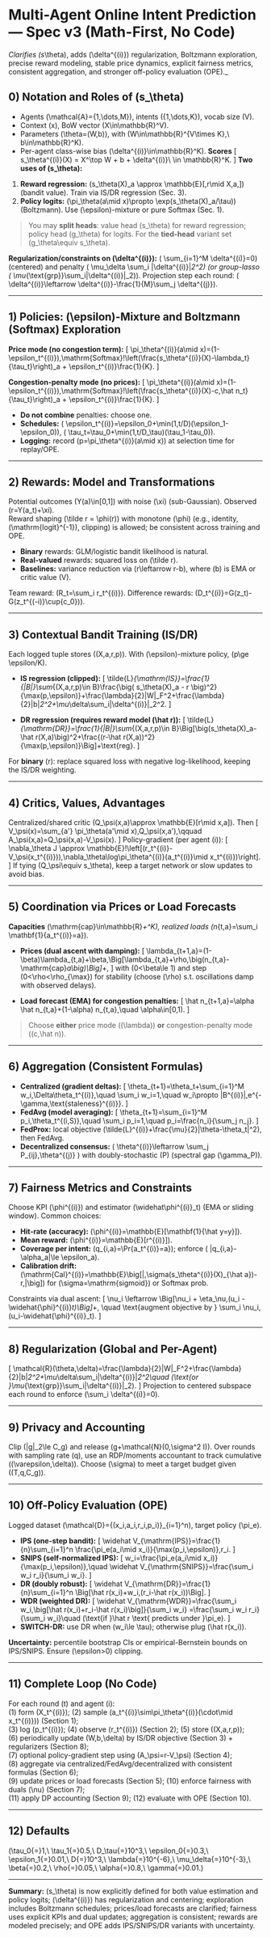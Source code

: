 # Multi-Agent Online Intent Prediction — Spec v3 (Math-First, No Code)
_Clarifies \(s_\theta\), adds \(\delta^{(i)}\) regularization, Boltzmann exploration, precise reward modeling, stable price dynamics, explicit fairness metrics, consistent aggregation, and stronger off-policy evaluation (OPE)._

## 0) Notation and Roles of \(s_\theta\)
- Agents \(\mathcal{A}=\{1,\dots,M\}\), intents \(\{1,\dots,K\}\), vocab size \(V\).
- Context \(x\), BoW vector \(X\in\mathbb{R}^V\).
- Parameters \(\theta=(W,b)\), with \(W\in\mathbb{R}^{V\times K},\ b\in\mathbb{R}^K\).
- Per-agent class-wise bias \(\delta^{(i)}\in\mathbb{R}^K\). **Scores**
  \[
  s_\theta^{(i)}(X) = X^\top W + b + \delta^{(i)}\ \in \mathbb{R}^K.
  \]
**Two uses of \(s_\theta\):**
1. **Reward regression:** \(s_\theta(X)_a \approx \mathbb{E}[\,r\mid X,a\,]\) (bandit value). Train via IS/DR regression (Sec. 3).
2. **Policy logits:** \(\pi_\theta(a\mid x)\propto \exp(s_\theta(X)_a/\tau)\) (Boltzmann). Use \(\epsilon\)-mixture or pure Softmax (Sec. 1).
> You may **split heads**: value head \(s_\theta\) for reward regression; policy head \(g_\theta\) for logits. For the **tied-head** variant set \(g_\theta\equiv s_\theta\).

**Regularization/constraints on \(\delta^{(i)}\):**
\(
\sum_{i=1}^M \delta^{(i)}=0\) (centered) and penalty \( \mu_\delta \sum_i \|\delta^{(i)}\|_2^2\) (or group-lasso \( \mu_{\text{grp}}\sum_i\|\delta^{(i)}\|_2\)). Projection step each round: \( \delta^{(i)}\leftarrow \delta^{(i)}-\frac{1}{M}\sum_j \delta^{(j)}\).

---

## 1) Policies: \(\epsilon\)-Mixture and Boltzmann (Softmax) Exploration
**Price mode (no congestion term):**
\[
\pi_\theta^{(i)}(a\mid x)=(1-\epsilon_t^{(i)})\,\mathrm{Softmax}\!\left(\frac{s_\theta^{(i)}(X)-\lambda_t}{\tau_t}\right)_a + \epsilon_t^{(i)}\frac{1}{K}.
\]

**Congestion-penalty mode (no prices):**
\[
\pi_\theta^{(i)}(a\mid x)=(1-\epsilon_t^{(i)})\,\mathrm{Softmax}\!\left(\frac{s_\theta^{(i)}(X)-c\,\hat n_t}{\tau_t}\right)_a + \epsilon_t^{(i)}\frac{1}{K}.
\]

- **Do not combine** penalties: choose one.
- **Schedules:** \( \epsilon_t^{(i)}=\epsilon_0+\min(1,t/D)(\epsilon_1-\epsilon_0)\), \( \tau_t=\tau_0+\min(1,t/D_\tau)(\tau_1-\tau_0)\).
- **Logging:** record \(p=\pi_\theta^{(i)}(a\mid x)\) at selection time for replay/OPE.

---

## 2) Rewards: Model and Transformations
Potential outcomes \(Y(a)\in[0,1]\) with noise \(\xi\) (sub-Gaussian). Observed \(r=Y(a_t)+\xi\).  
Reward shaping \(\tilde r = \phi(r)\) with monotone \(\phi\) (e.g., identity, \(\mathrm{logit}^{-1}\), clipping) is allowed; be consistent across training and OPE.

- **Binary** rewards: GLM/logistic bandit likelihood is natural.
- **Real-valued** rewards: squared loss on \(\tilde r\).  
- **Baselines:** variance reduction via \(r\leftarrow r-b\), where \(b\) is EMA or critic value \(V\).

Team reward: \(R_t=\sum_i r_t^{(i)}\). Difference rewards: \(D_t^{(i)}=G(z_t)-G(z_t^{(-i)}\cup\{c_0\})\).

---

## 3) Contextual Bandit Training (IS/DR)
Each logged tuple stores \((X,a,r,p)\). With \(\epsilon\)-mixture policy, \(p\ge \epsilon/K\).

- **IS regression (clipped):**
\[
\tilde{L}_{\mathrm{IS}}=\frac{1}{|B|}\sum_{(X,a,r,p)\in B}\frac{\big( s_\theta(X)_a - r \big)^2}{\max(p,\epsilon)}+\frac{\lambda}{2}\|W\|_F^2+\frac{\lambda}{2}\|b\|_2^2+\mu_\delta\sum_i\|\delta^{(i)}\|_2^2.
\]

- **DR regression (requires reward model \(\hat r\)):**
\[
\tilde{L}_{\mathrm{DR}}=\frac{1}{|B|}\sum_{(X,a,r,p)\in B}\Big[\big(s_\theta(X)_a-\hat r(X,a)\big)^2+\frac{(r-\hat r(X,a))^2}{\max(p,\epsilon)}\Big]+\text{reg}.
\]

For **binary** \(r\): replace squared loss with negative log-likelihood, keeping the IS/DR weighting.

---

## 4) Critics, Values, Advantages
Centralized/shared critic \(Q_\psi(x,a)\approx \mathbb{E}[r\mid x,a]\). Then
\[
V_\psi(x)=\sum_{a'} \pi_\theta(a'\mid x)\,Q_\psi(x,a'),\qquad 
A_\psi(x,a)=Q_\psi(x,a)-V_\psi(x).
\]
Policy-gradient (per agent \(i\)):
\[
\nabla_\theta J \approx \mathbb{E}\!\left[(r_t^{(i)}-V_\psi(x_t^{(i)}))\,\nabla_\theta\log\pi_\theta^{(i)}(a_t^{(i)}\mid x_t^{(i)})\right].
\]
If tying \(Q_\psi\equiv s_\theta\), keep a target network or slow updates to avoid bias.

---

## 5) Coordination via Prices or Load Forecasts
**Capacities** \(\mathrm{cap}\in\mathbb{R}_+^K\), realized loads \(n_{t,a}=\sum_i \mathbf{1}\{a_t^{(i)}=a\}\).

- **Prices (dual ascent with damping):**
\[
\lambda_{t+1,a}=(1-\beta)\lambda_{t,a}+\beta\,\Big[\lambda_{t,a}+\rho\,\big(n_{t,a}-\mathrm{cap}_a\big)\Big]_+,
\]
with \(0<\beta\le 1\) and step \(0<\rho<\rho_{\max}\) for stability (choose \(\rho\) s.t. oscillations damp with observed delays).

- **Load forecast (EMA) for congestion penalties:**
\[
\hat n_{t+1,a}=\alpha \hat n_{t,a}+(1-\alpha) n_{t,a},\quad \alpha\in[0,1).
\]

> Choose **either** price mode (\(\lambda\)) **or** congestion-penalty mode (\(c\,\hat n\)).

---

## 6) Aggregation (Consistent Formulas)
- **Centralized (gradient deltas):**
\[
\theta_{t+1}=\theta_t+\sum_{i=1}^M w_i\,\Delta\theta_t^{(i)},\quad \sum_i w_i=1,\quad w_i\propto |B^{(i)}|\,e^{-\gamma\,\text{staleness}^{(i)}}.
\]
- **FedAvg (model averaging):**
\[
\theta_{t+1}=\sum_{i=1}^M p_i\,\theta_t^{(i,S)},\quad \sum_i p_i=1,\quad p_i=\frac{n_i}{\sum_j n_j}.
\]
- **FedProx:** local objective \(\tilde{L}^{(i)}+\frac{\mu}{2}\|\theta-\theta_t\|^2\), then FedAvg.
- **Decentralized consensus:** \( \theta^{(i)}\leftarrow \sum_j P_{ij}\,\theta^{(j)} \) with doubly-stochastic \(P\) (spectral gap \(\gamma_P\)).

---

## 7) Fairness Metrics and Constraints
Choose KPI \(\phi^{(i)}\) and estimator \(\widehat\phi^{(i)}_t\) (EMA or sliding window). Common choices:
- **Hit-rate (accuracy):** \(\phi^{(i)}=\mathbb{E}[\mathbf{1}\{\hat y=y\}]\).
- **Mean reward:** \(\phi^{(i)}=\mathbb{E}[r^{(i)}]\).
- **Coverage per intent:** \(q_{i,a}=\Pr\{a_t^{(i)}=a\}\); enforce \( |q_{i,a}-\alpha_a|\le \epsilon_a\).
- **Calibration drift:** \(\mathrm{Cal}^{(i)}=\mathbb{E}\big[|\,\sigma(s_\theta^{(i)}(X)_{\hat a})-r\,|\big]\) for \(\sigma=\mathrm{sigmoid}\) or Softmax prob.

Constraints via dual ascent:
\[
\nu_i \leftarrow \Big[\nu_i + \eta_\nu\,(u_i - \widehat{\phi}^{(i)}_t)\Big]_+, \quad 
\text{augment objective by } \sum_i \nu_i\,(u_i-\widehat{\phi}^{(i)}_t).
\]

---

## 8) Regularization (Global and Per-Agent)
\[
\mathcal{R}(\theta,\delta)=\frac{\lambda}{2}\|W\|_F^2+\frac{\lambda}{2}\|b\|_2^2+\mu_\delta\sum_i\|\delta^{(i)}\|_2^2\quad (\text{or }\mu_{\text{grp}}\sum_i\|\delta^{(i)}\|_2).
\]
Projection to centered subspace each round to enforce \(\sum_i \delta^{(i)}=0\).

---

## 9) Privacy and Accounting
Clip \(\|g\|_2\le C_g\) and release \(g+\mathcal{N}(0,\sigma^2 I)\). Over rounds with sampling rate \(q\), use an RDP/moments accountant to track cumulative \((\varepsilon,\delta)\). Choose \(\sigma\) to meet a target budget given \((T,q,C_g)\).

---

## 10) Off-Policy Evaluation (OPE)
Logged dataset \(\mathcal{D}=\{(x_i,a_i,r_i,p_i)\}_{i=1}^n\), target policy \(\pi_e\).

- **IPS (one-step bandit):**
\[
\widehat V_{\mathrm{IPS}}=\frac{1}{n}\sum_{i=1}^n \frac{\pi_e(a_i\mid x_i)}{\max(p_i,\epsilon)}\,r_i.
\]
- **SNIPS (self-normalized IPS):**
\[
w_i=\frac{\pi_e(a_i\mid x_i)}{\max(p_i,\epsilon)},\quad 
\widehat V_{\mathrm{SNIPS}}=\frac{\sum_i w_i r_i}{\sum_i w_i}.
\]
- **DR (doubly robust):**
\[
\widehat V_{\mathrm{DR}}=\frac{1}{n}\sum_{i=1}^n \Big[\hat r(x_i)+w_i\,(r_i-\hat r(x_i))\Big].
\]
- **WDR (weighted DR):**
\[
\widehat V_{\mathrm{WDR}}=\frac{\sum_i w_i\,\big[\hat r(x_i)+r_i-\hat r(x_i)\big]}{\sum_i w_i}
=\frac{\sum_i w_i r_i}{\sum_i w_i}\quad (\text{if }\hat r \text{ predicts under }\pi_e).
\]
- **SWITCH-DR:** use DR when \(w_i\le \tau\); otherwise plug \(\hat r(x_i)\).

**Uncertainty:** percentile bootstrap CIs or empirical-Bernstein bounds on IPS/SNIPS. Ensure \(\epsilon>0\) clipping.

---

## 11) Complete Loop (No Code)
For each round \(t\) and agent \(i\):  
(1) form \(X_t^{(i)}\); (2) sample \(a_t^{(i)}\sim\pi_\theta^{(i)}(\cdot\mid x_t^{(i)})\) (Section 1);  
(3) log \(p_t^{(i)}\); (4) observe \(r_t^{(i)}\) (Section 2); (5) store \((X,a,r,p)\);  
(6) periodically update \(W,b,\delta\) by IS/DR objective (Section 3) + regularizers (Section 8);  
(7) optional policy-gradient step using \(A_\psi=r-V_\psi\) (Section 4);  
(8) aggregate via centralized/FedAvg/decentralized with consistent formulas (Section 6);  
(9) update prices or load forecasts (Section 5); (10) enforce fairness with duals \(\nu\) (Section 7);  
(11) apply DP accounting (Section 9); (12) evaluate with OPE (Section 10).

---

## 12) Defaults
\(\tau_0{=}1,\ \tau_1{=}0.5,\ D_\tau{=}10^3,\ \epsilon_0{=}0.3,\ \epsilon_1{=}0.01,\ D{=}10^3,\ \lambda{=}10^{-6},\ \mu_\delta{=}10^{-3},\ \beta{=}0.2,\ \rho{=}0.05,\ \alpha{=}0.8,\ \gamma{=}0.01.\)

---

**Summary:** \(s_\theta\) is now explicitly defined for both value estimation and policy logits; \(\delta^{(i)}\) has regularization and centering; exploration includes Boltzmann schedules; prices/load forecasts are clarified; fairness uses explicit KPIs and dual updates; aggregation is consistent; rewards are modeled precisely; and OPE adds IPS/SNIPS/DR variants with uncertainty.
